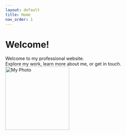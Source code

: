 ```yaml
---
layout: default
title: Home
nav_order: 1
---
```


# Welcome!

Welcome to my professional website.  
Explore my work, learn more about me, or get in touch.
<img src="assets/pic1.jpg" alt="My Photo" width="200"/>
